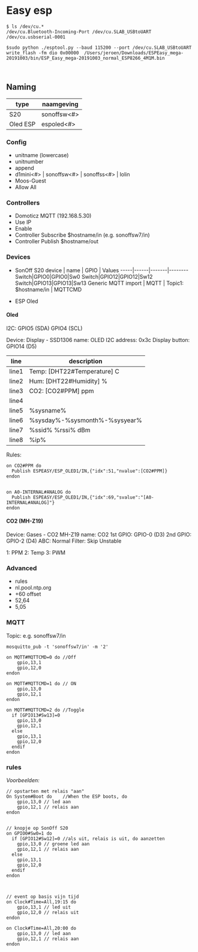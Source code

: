 # Easy esp
```
$ ls /dev/cu.*                           
/dev/cu.Bluetooth-Incoming-Port /dev/cu.SLAB_USBtoUART          /dev/cu.usbserial-0001

$sudo python ./esptool.py --baud 115200 --port /dev/cu.SLAB_USBtoUART write_flash -fm dio 0x00000  /Users/jeroen/Downloads/ESPEasy_mega-20191003/bin/ESP_Easy_mega-20191003_normal_ESP8266_4M1M.bin



```

## Naming

| type| naamgeving|
|-----|---------|
| S20 | sonoffsw<#> |
| Oled ESP| espoled<#> |


### Config
- unitname (lowercase)
- unitnumber
- append
- d1mini<#> | sonoffsw<#> | sonoffss<#> | lolin
- Moos-Guest
- Allow All

### Controllers
- Domoticz MQTT (192.168.5.30)
- Use IP
- Enable
- Controller Subscribe $hostname/in (e.g. sonoffsw7/in)
- Controller Publish $hostname/out


### Devices
- SonOff S20
device | name | GPIO | Values
-----|------|-------|--------
Switch|GPIO0|GPIO0|Sw0
Switch|GPIO12|GPIO12|Sw12
Switch|GPIO13|GPIO13|Sw13
Generic MQTT import | MQTT | Topic1: $hostname/in | MQTTCMD



- ESP Oled

#### Oled

I2C: GPIO5 (SDA) GPIO4 (SCL)

Device: Display - SSD1306
name: OLED
I2C address: 0x3c
Display button: GPIO14 (D5)

| line| description|
|-----|---------|
line1 | Temp: [DHT22#Temperature] C
line2 | Hum:  [DHT22#Humidity] %
line3 | CO2:  [CO2#PPM]  ppm
line4 |
line5 | %sysname%
line6 | %sysday%-%sysmonth%-%sysyear%
line7 | %ssid% %rssi% dBm
line8 | %ip%


Rules:
```
on CO2#PPM do
  Publish ESPEASY/ESP_OLED1/IN,{"idx":51,"nvalue":[CO2#PPM]}
endon


on A0-INTERNAL#ANALOG do
  Publish ESPEASY/ESP_OLED1/IN,{"idx":69,"svalue":"[A0-INTERNAL#ANALOG]"}
endon
````

#### CO2 (MH-Z19)

Device: Gases - CO2 MH-Z19
name: CO2
1st GPIO: GPIO-0 (D3)
2nd GPIO: GPIO-2 (D4)
ABC: Normal
Filter: Skip Unstable

1: PPM
2: Temp
3: PWM



### Advanced  
- rules
- nl.pool.ntp.org
- +60 offset
- 52,64
- 5,05


### MQTT

Topic: e.g. sonoffsw7/in
```
mosquitto_pub -t 'sonoffsw7/in' -m '2'  
```

```
on MQTT#MQTTCMD=0 do //Off
    gpio,13,1
    gpio,12,0
endon

on MQTT#MQTTCMD=1 do // ON
    gpio,13,0
    gpio,12,1
endon

on MQTT#MQTTCMD=2 do //Toggle
  if [GPIO13#Sw13]=0
    gpio,13,0
    gpio,12,1
  else
    gpio,13,1
    gpio,12,0
  endif
endon
```


### rules
*Voorbeelden:*

```
// opstarten met relais "aan"
On System#Boot do    //When the ESP boots, do
    gpio,13,0 // led aan
    gpio,12,1 // relais aan
endon


// knopje op SonOff S20
on GPIO0#Sw0=1 do
  if [GPIO12#Sw12]=0 //als uit, relais is uit, do aanzetten
    gpio,13,0 // groene led aan
    gpio,12,1 // relais aan
  else
    gpio,13,1
    gpio,12,0
  endif
endon



// event op basis vijn tijd
on Clock#Time=All,19:15 do
    gpio,13,1 // led uit
    gpio,12,0 // relais uit
endon

on Clock#Time=All,20:00 do
    gpio,13,0 // led aan
    gpio,12,1 // relais aan
endon
```
